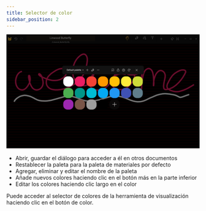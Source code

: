 ```yaml
---
title: Selector de color
sidebar_position: 2
---
```


![Selector de color](color_picker.png)

* Abrir, guardar el diálogo para acceder a él en otros documentos
* Restablecer la paleta para la paleta de materiales por defecto
* Agregar, eliminar y editar el nombre de la paleta
* Añade nuevos colores haciendo clic en el botón más en la parte inferior
* Editar los colores haciendo clic largo en el color

Puede acceder al selector de colores de la herramienta de visualización haciendo clic en el botón de color.
